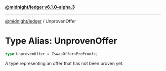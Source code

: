 [**@midnight/ledger v6.1.0-alpha.3**](../README.md)

***

[@midnight/ledger](../globals.md) / UnprovenOffer

# Type Alias: UnprovenOffer

```ts
type UnprovenOffer = ZswapOffer<PreProof>;
```

A type representing an offer that has not been proven yet.
